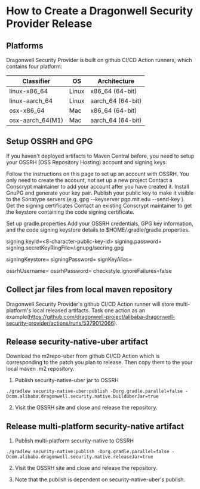 # How to Create a Dragonwell Security Provider Release

## Platforms

Dragonwell Security Provider is built on github CI/CD Action runners, which contains four platform:

Classifier | OS | Architecture
-----------| ------- | ---------------- |
linux-x86_64 | Linux | x86_64 (64-bit)
linux-aarch_64 | Linux | aarch_64 (64-bit)
osx-x86_64 | Mac | x86_64 (64-bit)
osx-aarch_64(M1) | Mac | aarch_64 (64-bit)

## Setup OSSRH and GPG
If you haven't deployed artifacts to Maven Central before, you need to setup your OSSRH (OSS Repository Hosting) account and signing keys.

Follow the instructions on this page to set up an account with OSSRH.
You only need to create the account, not set up a new project
Contact a Conscrypt maintainer to add your account after you have created it.
Install GnuPG and generate your key pair.
Publish your public key to make it visible to the Sonatype servers (e.g. gpg --keyserver pgp.mit.edu --send-key <key ID>).
Get the signing certificates
Contact an existing Conscrypt maintainer to get the keystore containing the code signing certificate.

Set up gradle.properties
Add your OSSRH credentials, GPG key information, and the code signing keystore details to $HOME/.gradle/gradle.properties.

signing.keyId=<8-character-public-key-id>
signing.password=<key-password>
signing.secretKeyRingFile=<your-home-directory>/.gnupg/secring.gpg

signingKeystore=<path-to-keystore>
signingPassword=<keystore-password>
signKeyAlias=<key-alias>

ossrhUsername=<ossrh-username>
ossrhPassword=<ossrh-password>
checkstyle.ignoreFailures=false

## Collect jar files from local maven repository

Dragonwell Security Provider's github CI/CD Action runner will store
multi-platform's local released artifacts. Task one action as an example(https://github.com/dragonwell-project/alibaba-dragonwell-security-provider/actions/runs/5379012066).

## Release security-native-uber artifact

Download the m2repo-uber from github CI/CD Action which is corresponding to the patch you plan to release. Then copy them to the your local maven .m2 repository.

1. Publish security-native-uber jar to OSSRH

`./gradlew security-native-uber:publish -Dorg.gradle.parallel=false -Dcom.alibaba.dragonwell.security.native.buildUberJar=true`

2. Visit the OSSRH site and close and release the repository.

## Release multi-platform security-native artifact

1. Publish multi-platform security-native to OSSRH

`./gradlew security-native:publish -Dorg.gradle.parallel=false -Dcom.alibaba.dragonwell.security.native.releaseJar=true`

2. Visit the OSSRH site and close and release the repository.

3. Note that the publish is dependent on security-native-uber's publish.

